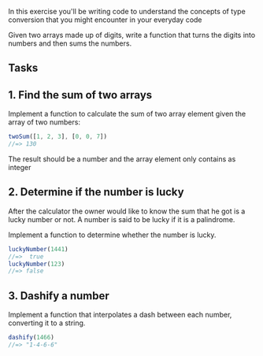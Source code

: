 In this exercise you'll be writing code to understand the concepts of type conversion that you might encounter in your everyday code

Given two arrays made up of digits, write a function that turns the digits into numbers and then sums the numbers.

## Tasks

## 1. Find the sum of two arrays

Implement a function to calculate the sum of two array element given the array of two numbers:

```javascript
twoSum([1, 2, 3], [0, 0, 7])
//=> 130
```

The result should be a number and the array element only contains as integer

## 2. Determine if the number is lucky

After the calculator the owner would like to know the sum that he got is a lucky number or not. A number is said to be lucky if it is a palindrome.

Implement a function to determine whether the number is lucky.

```javascript
luckyNumber(1441)
//=>  true
luckyNumber(123)
//=> false
```

## 3. Dashify a number

Implement a function that interpolates a dash between each number, converting it to a string.

```javascript
dashify(1466)
//=> "1-4-6-6"
```

